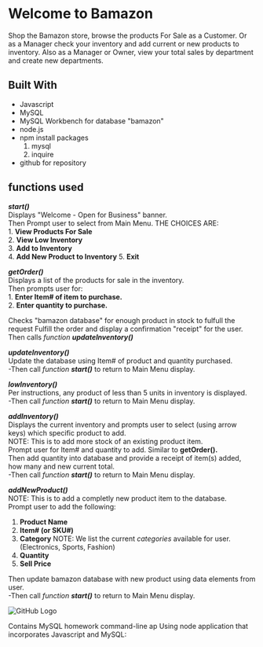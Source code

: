 # Welcome to Bamazon

Shop the Bamazon store, browse the products For Sale as a Customer.
Or as a Manager check your inventory and add current or new products to inventory.
Also as a Manager or Owner, view your total sales by department and create new departments.


## Built With
* Javascript
* MySQL
* MySQL Workbench for database "bamazon"
* node.js
* npm install packages
  1. mysql
  2. inquire  
* github for repository

## functions used
**_start()_**   
  Displays "Welcome - Open for Business" banner.  
  Then Prompt user to select from Main Menu.  THE CHOICES ARE:  
     1. __View Products For Sale__  
     2. __View Low Inventory__  
     3. __Add to Inventory__  
     4. __Add New Product to Inventory__  5. __Exit__  

**_getOrder()_**  
  Displays a list of the products for sale in the inventory.  
  Then prompts user for:  
    1. __Enter Item# of item to purchase.__   
    2. __Enter quantity to purchase.__  

  Checks "bamazon database" for enough product in stock to fulfull the request
  Fulfill the order and display a confirmation "receipt" for the user.
  Then calls *function __updateInventory()__*

**_updateInventory()_**  
  Update the database using Item# of product and quantity purchased.  
   -Then call *function __start()__* to return to Main Menu display.

**_lowInventory()_**  
  Per instructions, any product of less than 5 units in inventory is displayed.  
   -Then call *function __start()__* to return to Main Menu display.

**_addInventory()_**  
  Displays the current inventory and prompts user to select (using arrow keys) which specific product to add.  
NOTE: This is to add more stock of an existing product item.  
Prompt user for Item# and quantity to add. Similar to __getOrder().__  
Then add quantity into database and provide a receipt of item(s) added, how many and new current total.  
-Then call *function __start()__* to return to Main Menu display.

**_addNewProduct()_**  
NOTE: This is to add a completly new product item to the database.  
Prompt user to add the following:
  1. __Product Name__
  2. __Item# (or SKU#)__
  3. __Category__
    NOTE: We list the current *categories* available for user.
    (Electronics, Sports, Fashion)
  4. __Quantity__
  5. __Sell Price__

Then update bamazon database with new product using data elements from user.  
-Then call *function __start()__* to return to Main Menu display.



![GitHub Logo](/images/logo.png)
<!-- Format: ![Alt Text](url) -->

Contains MySQL homework command-line ap
Using node application that incorporates Javascript and MySQL:
 